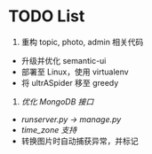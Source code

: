 # TODO List


1. 重构 topic, photo, admin 相关代码
* 升级并优化 semantic-ui
* 部署至 Linux，使用 virtualenv
* 将 ultrASpider 移至 greedy
1. *优化 MongoDB 接口*
* *runserver.py -> manage.py*
* *time_zone 支持*
* 转换图片时自动捕获异常，并标记